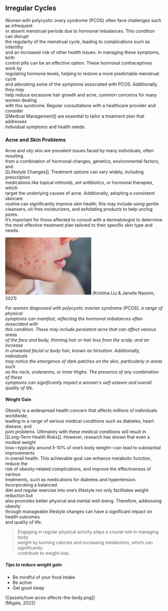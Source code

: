 ## Irregular Cycles

Women with polycystic ovary syndrome (PCOS) often face challenges such as infrequent  
or absent menstrual periods due to hormonal imbalances. This condition can disrupt  
the regularity of the menstrual cycle, leading to complications such as infertility  
and an increased risk of other health issues. In managing these symptoms, birth  
control pills can be an effective option. These hormonal contraceptives work by  
regulating hormone levels, helping to restore a more predictable menstrual cycle  
and alleviating some of the symptoms associated with PCOS. Additionally, they may  
help reduce excessive hair growth and acne, common concerns for many women dealing  
with this syndrome. Regular consultations with a healthcare provider and consider  
[[Medical Management]] are essential to tailor a treatment plan that addresses  
individual symptoms and health needs.

### Acne and Skin Problems

Acne and oily skin are prevalent issues faced by many individuals, often resulting  
from a combination of hormonal changes, genetics, environmental factors, and  
[[Lifestyle Changes]]. Treatment options can vary widely, including prescription  
medications like topical retinoids, ant antibiotics, or hormonal therapies, which  
target the underlying causes of acne. Additionally, adopting a consistent skincare  
routine can significantly improve skin health; this may include using gentle  
cleansers, oil-free moisturizers, and exfoliating products to help unclog pores.  
It’s important for those affected to consult with a dermatologist to determine  
the most effective treatment plan tailored to their specific skin type and needs.

![PCOS Acne](image-2.png)
(Kristina Liu & Janelle Nassim, 2021)

*For women diagnosed with polycystic ovarian syndrome (PCOS), a range of physical  
symptoms can manifest, reflecting the hormonal imbalances often associated with  
this condition. These may include persistent acne that can affect various areas  
of the face and body, thinning hair or hair loss from the scalp, and an increase  
in unwanted facial or body hair, known as hirsutism. Additionally, individuals  
may notice the emergence of dark patches on the skin, particularly in areas such  
as the neck, underarms, or inner thighs. The presence of any combination of these  
symptoms can significantly impact a woman's self-esteem and overall quality of life.*

####  Weight Gain

Obesity is a widespread health concern that affects millions of individuals worldwide,  
leading to a range of serious medical conditions such as diabetes, heart disease, and  
joint problems. Ultimately with these medical conditions will result in  
[[Long-Term Health Risks]]. However, research has shown that even a modest weight  
loss—typically around 5-10% of one’s body weight—can lead to substantial improvements  
in overall health. This achievable goal can enhance metabolic function, reduce the  
risk of obesity-related complications, and improve the effectiveness of various  
treatments, such as medications for diabetes and hypertension. Incorporating a balanced  
diet and regular exercise into one’s lifestyle not only facilitates weight reduction but  
also promotes better physical and mental well-being. Therefore, addressing obesity  
through manageable lifestyle changes can have a significant impact on health outcomes  
and quality of life.


> Engaging in regular physical activity plays a crucial role in managing body  
> weight by burning calories and increasing metabolism, which can significantly  
> contribute to weight loss.


##### Tips to reduce weight gain

- Be mindful of your food intake
- Be active
- Get good sleep


![[assets/how-pcos-affects-the-body.png]]  
(Migala, 2022)
